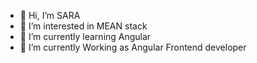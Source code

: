 - 👋 Hi, I’m SARA
- 👀 I’m interested in MEAN stack
- 🌱 I’m currently learning Angular
- 💞️ I’m currently Working as Angular Frontend developer



